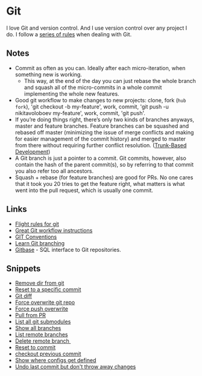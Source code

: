 # Git
I love Git and version control. And I use version control over any project I do. I follow a [series of rules](../focusing/rules.md#git) when dealing with Git.

## Notes
- Commit as often as you can. Ideally after each micro-iteration, when something new is working.
	- This way, at the end of the day you can just rebase the whole branch and squash all of the micro-commits in a whole commit implementing the whole new features.
- Good git workflow to make changes to new projects: clone, fork (`hub fork`), 'git checkout -b my-feature', work, commit, 'git push -u nikitavoloboev my-feature', work, commit, 'git push'.
- If you’re doing things right, there’s only two kinds of branches anyways, master and feature branches. Feature branches can be squashed and rebased off master (minimizing the issue of merge conflicts and making for easier management of the commit history) and merged to master from there without requiring further conflict resolution. ([Trunk-Based Development](https://paulhammant.com/2013/04/05/what-is-trunk-based-development/))
- A Git branch is just a pointer to a commit. Git commits, however, also contain the hash of the parent commit(s), so by referring to that commit you also refer too all ancestors.
- Squash + rebase (for feature branches) are good for PRs. No one cares that it took you 20 tries to get the feature right, what matters is what went into the pull request, which is usually one commit.

## Links
- [Flight rules for git](https://github.com/k88hudson/git-flight-rules#readme)
- [Great Git workflow instructions](https://github.com/rvolosatovs/turtlitto/blob/master/CONTRIBUTING.md#readme)
- [GIT Conventions](https://medium.com/@tjholowaychuk/git-conventions-a940ee20862d)
- [Learn Git branching](https://learngitbranching.js.org/)
- [Gitbase](https://github.com/src-d/gitbase) - SQL interface to Git repositories.

## Snippets
- [Remove dir from git](https://gist.github.com/17a9bc95ce5da0db7f85d076b45d07cd)
- [Reset to a specific commit](https://gist.github.com/9dd017136b8ad625af938a916c9e90a8)
- [Git diff](https://gist.github.com/c5965f97f6c805c80c8e94d418183208)
- [Force overwrite git repo](https://gist.github.com/ce4c3fbbc92db306e834a5882bb2d3af)
- [Force push overwrite](https://gist.github.com/957c2945324fd226595309a86bcf9e0c)
- [Pull from PR](https://gist.github.com/044f813deaf726f71c9fbde69019b744)
- [List all git submodules](https://gist.github.com/8c38c1f32c766f2deb089953f8d35066)
- [Show all branches](https://gist.github.com/4ac755d5c4c1aefa1e9233a18a2d1a61)
- [List remote branches](https://gist.github.com/723975565773ee3cb69b080d72bcca36)
- [Delete remote branch ](https://gist.github.com/b50e80729fcc931331249388b01cbeee)
- [Reset to commit](https://gist.github.com/6be7b62cd2a483beaaf42ab6c76f1cad)
- [checkout previous commit](https://gist.github.com/8da63bc3a6801337356119647fb27e52)
- [Show where configs get defined](https://gist.github.com/8e4fe9f16e8141778eabdb030276263a)
- [Undo last commit but don't throw away changes](https://gist.github.com/9d4621d9813ed28aaebaaef7100bcaec)
